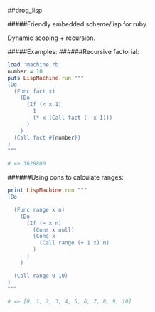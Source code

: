##drog_lisp

#####Friendly embedded scheme/lisp for ruby.

Dynamic scoping + recursion.

#####Examples:
######Recursive factorial:

```ruby
load 'machine.rb'
number = 10
puts LispMachine.run """
(Do
  (Func fact x)
    (Do
      (If (< x 1)
        1
        (* x (Call fact (- x 1)))
      )
    )
  (Call fact #{number})
)
"""

# => 3628800
```

######Using cons to calculate ranges:

```ruby
print LispMachine.run """
(Do

  (Func range x n)
    (Do
      (If (= x n)
        (Cons x null)
        (Cons x 
          (Call range (+ 1 x) n)
        )
      )
    )

  (Call range 0 10)
)
"""

# => [0, 1, 2, 3, 4, 5, 6, 7, 8, 9, 10]

```